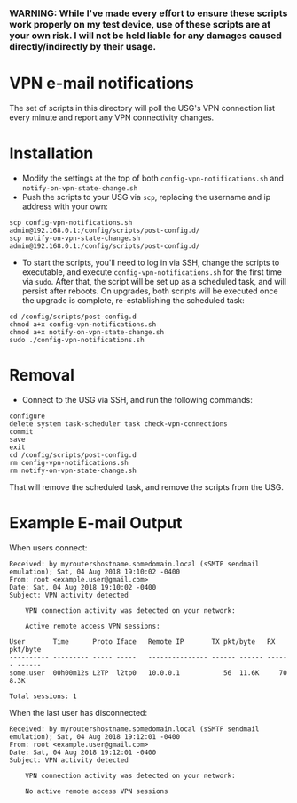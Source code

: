 ### WARNING: While I've made every effort to ensure these scripts work properly on my test device, use of these scripts are at your own risk. I will not be held liable for any damages caused directly/indirectly by their usage.

# VPN e-mail notifications

The set of scripts in this directory will poll the USG's VPN connection list every minute and report any VPN connectivity changes.

# Installation
- Modify the settings at the top of both `config-vpn-notifications.sh` and `notify-on-vpn-state-change.sh`
- Push the scripts to your USG via `scp`, replacing the username and ip address with your own:
```
scp config-vpn-notifications.sh admin@192.168.0.1:/config/scripts/post-config.d/
scp notify-on-vpn-state-change.sh admin@192.168.0.1:/config/scripts/post-config.d/
```
- To start the scripts, you'll need to log in via SSH, change the scripts to executable, and execute `config-vpn-notifications.sh` for the first time via `sudo`.  After that, the script will be set up as a scheduled task, and will persist after reboots.  On upgrades, both scripts will be executed once the upgrade is complete, re-establishing the scheduled task:
```
cd /config/scripts/post-config.d
chmod a+x config-vpn-notifications.sh
chmod a+x notify-on-vpn-state-change.sh
sudo ./config-vpn-notifications.sh
```

# Removal
- Connect to the USG via SSH, and run the following commands:
```
configure
delete system task-scheduler task check-vpn-connections
commit
save
exit
cd /config/scripts/post-config.d
rm config-vpn-notifications.sh
rm notify-on-vpn-state-change.sh
```

That will remove the scheduled task, and remove the scripts from the USG.


# Example E-mail Output

When users connect:

```
Received: by myroutershostname.somedomain.local (sSMTP sendmail emulation); Sat, 04 Aug 2018 19:10:02 -0400
From: root <example.user@gmail.com>
Date: Sat, 04 Aug 2018 19:10:02 -0400
Subject: VPN activity detected

    VPN connection activity was detected on your network:

    Active remote access VPN sessions:

User       Time      Proto Iface   Remote IP       TX pkt/byte   RX pkt/byte  
---------- --------- ----- -----   --------------- ------ ------ ------ ------
some.user  00h00m12s L2TP  l2tp0   10.0.0.1           56  11.6K     70   8.3K

Total sessions: 1
```

When the last user has disconnected:
```
Received: by myroutershostname.somedomain.local (sSMTP sendmail emulation); Sat, 04 Aug 2018 19:12:01 -0400
From: root <example.user@gmail.com>
Date: Sat, 04 Aug 2018 19:12:01 -0400
Subject: VPN activity detected

    VPN connection activity was detected on your network:

    No active remote access VPN sessions
```
